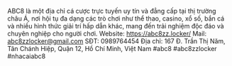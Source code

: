 ABC8 là một địa chỉ cá cược trực tuyến uy tín và đẳng cấp tại thị trường châu Á, nơi hội tụ đa dạng các trò chơi như thể thao, casino, xổ số, bắn cá và nhiều hình thức giải trí hấp dẫn khác, mang đến trải nghiệm độc đáo và chuyên nghiệp cho người chơi.
Website: https://abc8zz.locker/ 
Mail: abc8zzlocker@gmail.com
SĐT: 0989764454
Địa chỉ: 167 Đ. Trần Thị Năm, Tân Chánh Hiệp, Quận 12, Hồ Chí Minh, Việt Nam
#abc8 #abc8zzlocker #nhacaiabc8


